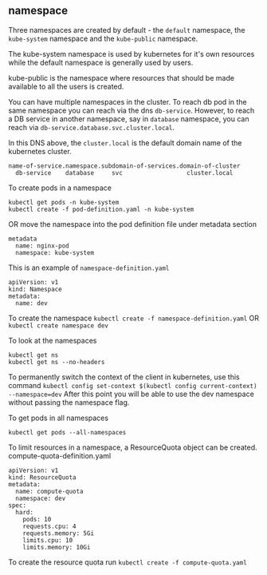 ## namespace

Three namespaces are created by default - the `default` namespace, the `kube-system` namespace and the `kube-public` namespace.

The kube-system namespace is used by kubernetes for it's own resources while the default namespace is generally used by users.

kube-public is the namespace where resources that should be made available to all the users is created.

You can have multiple namespaces in the cluster.
To reach db pod in the same namespace you can reach via the dns `db-service`.
However, to reach a DB service in another namespace, say in `database` namespace, you can reach via
`db-service.database.svc.cluster.local`.

In this DNS above, the `cluster.local` is the default domain name of the kubernetes cluster.

```
name-of-service.namespace.subdomain-of-services.domain-of-cluster
  db-service    database     svc                  cluster.local
```

To create pods in a namespace
```
kubectl get pods -n kube-system
kubectl create -f pod-definition.yaml -n kube-system
```
OR move the namespace into the pod definition file under metadata section
```
metadata
  name: nginx-pod
  namespace: kube-system
```

This is an example of `namespace-definition.yaml`
```
apiVersion: v1
kind: Namespace
metadata:
  name: dev
```

To create the namespace
`kubectl create -f namespace-definition.yaml`
OR
`kubectl create namespace dev`

To look at the namespaces
```
kubectl get ns
kubectl get ns --no-headers
```

To permanently switch the context of the client in kubernetes, use this command
`kubectl config set-context $(kubectl config current-context) --namespace=dev`
After this point you will be able to use the dev namespace without passing the namespace flag.

To get pods in all namespaces
```
kubectl get pods --all-namespaces
```

To limit resources in a namespace, a ResourceQuota object can be created.
compute-quota-definition.yaml
```
apiVersion: v1
kind: ResourceQuota
metadata:
  name: compute-quota
  namespace: dev
spec:
  hard:
    pods: 10
    requests.cpu: 4
    requests.memory: 5Gi
    limits.cpu: 10
    limits.memory: 10Gi
```
To create the resource quota run `kubectl create -f compute-quota.yaml`
